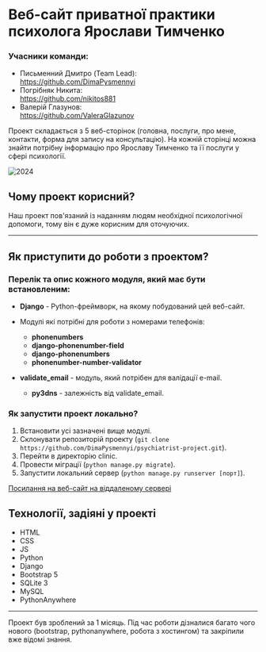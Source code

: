 # Веб-сайт приватної практики психолога Ярослави Тимченко

### Учасники команди:
* Письменний Дмитро (Team Lead):\
<https://github.com/DimaPysmennyi>
* Погрібняк Никита:\
<https://github.com/nikitos881>
* Валерій Глазунов:\
<https://github.com/ValeraGlazunov>

Проект складається з 5 веб-сторінок (головна, послуги, про мене, контакти, форма для запису на консультацію). На кожній сторінці можна знайти потрібну інформацію про Ярославу Тимченко та її послуги у сфері психології.

![2024](https://github.com/DimaPysmennyi/psychiatrist-project/assets/90316617/5e9c89bc-97ea-4a56-ac40-eae42fc5c5cc)

## Чому проект корисний?

Наш проект пов'язаний із наданням людям необхідної психологічної допомоги, тому він є дуже корисним для оточуючих. 
____

## Як приступити до роботи з проектом?
### Перелік та опис кожного модуля, який має бути встановленим:
* **Django** - Python-фреймворк, на якому побудований цей веб-сайт.

* Модулі які потрібні для роботи з номерами телефонів:
    * **phonenumbers**
    * **django-phonenumber-field**
    * **django-phonenumbers**
    * **phonenumber-number-validator**

* **validate_email** - модуль, який потрібен для валідації e-mail.
    * **py3dns** - залежність від validate_email.

### Як запустити проект локально?
1. Встановити усі зазначені вище модулі.
2. Склонувати репозиторій проекту (`git clone https://github.com/DimaPysmennyi/psychiatrist-project.git`).
3. Перейти в директорію clinic.
4. Провести міграції (`python manage.py migrate`).
5. Запустити локальний сервер (`python manage.py runserver [порт]`).

[Посилання на веб-сайт на віддаленому сервері](https://dpysmennyi.pythonanywhere.com)

## Технології, задіяні у проекті
* HTML
* CSS
* JS
* Python
* Django
* Bootstrap 5
* SQLite 3
* MySQL
* PythonAnywhere

___

Проект був зроблений за 1 місяць. Під час роботи дізналися багато чого нового (bootstrap, pythonanywhere, робота з хостингом) та закріпили вже відомі знання.
